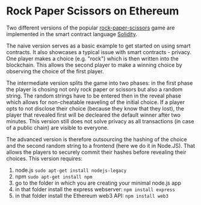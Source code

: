 # Rock Paper Scissors on Ethereum

Two different versions of the popular [rock-paper-scissors](https://en.wikipedia.org/wiki/Rock-paper-scissors) game are implemented in the smart contract language [Solidity](http://solidity.readthedocs.org/en/latest/).

The naive version serves as a basic example to get started on using smart contracts. It also showcases a typical issue with smart contracts - privacy. One player makes a choice (e.g. "rock") which is then written into the blockchain. This allows the second player to make a winning choice by observing the choice of the first player.

The intermediate version splits the game into two phases: in the first phase the player is chosing not only rock paper or scissors but also a random string. The random strings have to be entered then in the reveal phase which allows for non-cheatable reaveling of the initial choice. If a player opts to not disclose their choice (because they know that they lost), the player that revealed first will be decleared the default winner after two minutes. This version still does not solve privacy as all transactions (in case of a public chain) are visible to everyone.

The advanced version is therefore outsourcing the hashing of the choice and the second random string to a frontend (here we do it in Node.JS). That allows the players to securely commit their hashes before revealing their choices. This version requires:

1. node.js `sudo apt-get install nodejs-legacy`
2. npm `sudo apt-get install npm`
3. go to the folder in which you are creating your minimal node.js app
4. in that folder install the express webserver: `npm install express`
5. in that folder install the Ethereum web3 API: `npm install web3`

